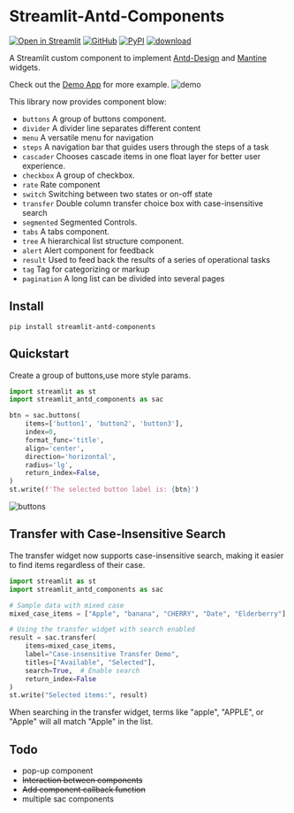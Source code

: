 # Streamlit-Antd-Components

[![Open in Streamlit][share_badge]][share_link] 
[![GitHub][github_badge]][github_link] 
[![PyPI][pypi_badge]][pypi_link]
[![download][download_badge]][download_link]

A Streamlit custom component to implement [Antd-Design](https://ant.design/) and [Mantine](https://v6.mantine.dev/) widgets.

Check out the [Demo App][share_link] for more example.
![demo](./img/demo.jpg)


This library now provides component blow:

- `buttons` A group of buttons component.
- `divider` A divider line separates different content
- `menu` A versatile menu for navigation
- `steps` A navigation bar that guides users through the steps of a task
- `cascader` Chooses cascade items in one float layer for better user experience.
- `checkbox` A group of checkbox.
- `rate` Rate component
- `switch` Switching between two states or on-off state
- `transfer` Double column transfer choice box with case-insensitive search
- `segmented` Segmented Controls.
- `tabs` A tabs component.
- `tree` A hierarchical list structure component.
- `alert` Alert component for feedback
- `result` Used to feed back the results of a series of operational tasks
- `tag` Tag for categorizing or markup
- `pagination` A long list can be divided into several pages

## Install

```shell script
pip install streamlit-antd-components
```

## Quickstart

Create a group of buttons,use more style params.

```python
import streamlit as st
import streamlit_antd_components as sac

btn = sac.buttons(
    items=['button1', 'button2', 'button3'],
    index=0,
    format_func='title',
    align='center',
    direction='horizontal',
    radius='lg',
    return_index=False,
)
st.write(f'The selected button label is: {btn}')
```

![buttons](./img/buttons.jpg)

## Transfer with Case-Insensitive Search

The transfer widget now supports case-insensitive search, making it easier to find items regardless of their case.

```python
import streamlit as st
import streamlit_antd_components as sac

# Sample data with mixed case
mixed_case_items = ["Apple", "banana", "CHERRY", "Date", "Elderberry"]

# Using the transfer widget with search enabled
result = sac.transfer(
    items=mixed_case_items,
    label="Case-insensitive Transfer Demo",
    titles=["Available", "Selected"],
    search=True,  # Enable search
    return_index=False
)
st.write("Selected items:", result)
```

When searching in the transfer widget, terms like "apple", "APPLE", or "Apple" will all match "Apple" in the list.

## Todo

- pop-up component
- ~~Interaction between components~~
- ~~Add component callback function~~
- multiple sac components


[share_badge]: https://static.streamlit.io/badges/streamlit_badge_black_white.svg

[share_link]: https://nicedouble-streamlitantdcomponentsdemo-app-middmy.streamlit.app/

[github_badge]: https://badgen.net/badge/icon/GitHub?icon=github&color=black&label

[github_link]: https://github.com/nicedouble/StreamlitAntdComponents

[pypi_badge]: https://badgen.net/pypi/v/streamlit-antd-components

[pypi_link]: https://pypi.org/project/streamlit-antd-components/

[download_badge]: https://badgen.net/pypi/dm/streamlit-antd-components

[download_link]: https://pypi.org/project/streamlit-antd-components/#files
